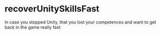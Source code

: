 # recoverUnitySkillsFast
 In case you stopped Unity, that you lost your competences and want to get back in the game really fast 
